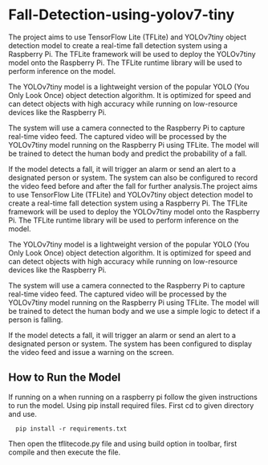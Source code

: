# Fall-Detection-using-yolov7-tiny

The project aims to use TensorFlow Lite (TFLite) and YOLOv7tiny object detection model to create a real-time fall detection system using a Raspberry Pi. The TFLite framework will be used to deploy the YOLOv7tiny model onto the Raspberry Pi. The TFLite runtime library will be used to perform inference on the model.

The YOLOv7tiny model is a lightweight version of the popular YOLO (You Only Look Once) object detection algorithm. It is optimized for speed and can detect objects with high accuracy while running on low-resource devices like the Raspberry Pi.

The system will use a camera connected to the Raspberry Pi to capture real-time video feed. The captured video will be processed by the YOLOv7tiny model running on the Raspberry Pi using TFLite. The model will be trained to detect the human body and predict the probability of a fall.

If the model detects a fall, it will trigger an alarm or send an alert to a designated person or system. The system can also be configured to record the video feed before and after the fall for further analysis.The project aims to use TensorFlow Lite (TFLite) and YOLOv7tiny object detection model to create a real-time fall detection system using a Raspberry Pi. The TFLite framework will be used to deploy the YOLOv7tiny model onto the Raspberry Pi. The TFLite runtime library will be used to perform inference on the model.

The YOLOv7tiny model is a lightweight version of the popular YOLO (You Only Look Once) object detection algorithm. It is optimized for speed and can detect objects with high accuracy while running on low-resource devices like the Raspberry Pi.

The system will use a camera connected to the Raspberry Pi to capture real-time video feed. The captured video will be processed by the YOLOv7tiny model running on the Raspberry Pi using TFLite. The model will be trained to detect the human body and we use a simple logic to detect if a person is falling.

If the model detects a fall, it will trigger an alarm or send an alert to a designated person or system. The system has been configured to display the video feed and issue a warning on the screen.




## How to Run the Model
If running on a when running on a raspberry pi follow the given instructions to run the model.
Using pip install required files. First cd to given directory and use. 
```http
  pip install -r requirements.txt
```
Then open the tflitecode.py file and using build option in toolbar, first compile and then execute the file. 
